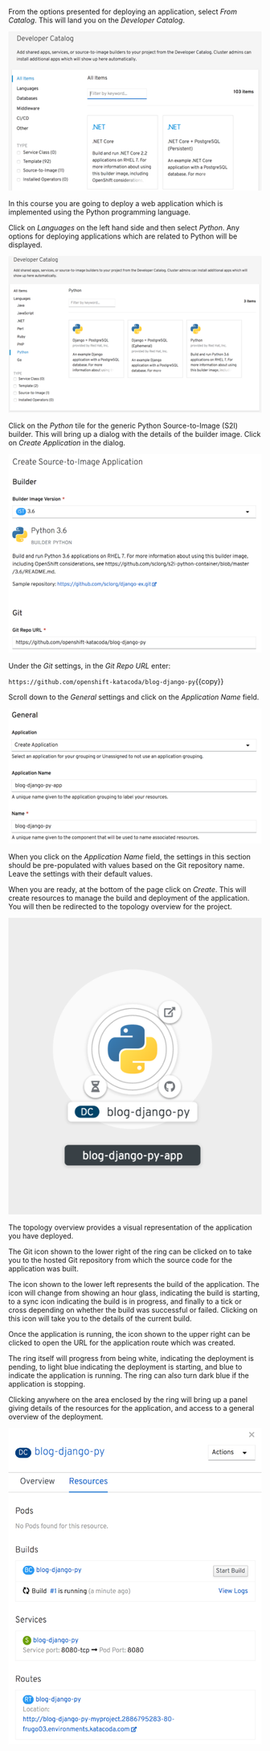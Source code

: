From the options presented for deploying an application, select _From Catalog_. This will land you on the _Developer Catalog_.

![Developer Catalog](../../assets/introduction/deploying-python-42/02-developer-catalog.png)

In this course you are going to deploy a web application which is implemented using the Python programming language.

Click on _Languages_ on the left hand side and then select _Python_. Any options for deploying applications which are related to Python will be displayed.

![Available Python Versions](../../assets/introduction/deploying-python-42/02-deploy-python-source.png)

Click on the _Python_ tile for the generic Python Source-to-Image (S2I) builder. This will bring up a dialog with the details of the builder image. Click on _Create Application_ in the dialog.

![Create Python Application #1](../../assets/introduction/deploying-python-42/02-create-python-application-1.png)

Under the _Git_ settings, in the _Git Repo URL_ enter:

`https://github.com/openshift-katacoda/blog-django-py`{{copy}}

Scroll down to the _General_ settings and click on the _Application Name_ field.

![Create Python Application #2](../../assets/introduction/deploying-python-42/02-create-python-application-2.png)

When you click on the _Application Name_ field, the settings in this section should be pre-populated with values based on the Git repository name. Leave the settings with their default values.

When you are ready, at the bottom of the page click on _Create_. This will create resources to manage the build and deployment of the application. You will then be redirected to the topology overview for the project.

![Application Topology View](../../assets/introduction/deploying-python-42/02-application-topology-view.png)

The topology overview provides a visual representation of the application you have deployed.

The Git icon shown to the lower right of the ring can be clicked on to take you to the hosted Git repository from which the source code for the application was built.

The icon shown to the lower left represents the build of the application. The icon will change from showing an hour glass, indicating the build is starting, to a sync icon indicating the build is in progress, and finally to a tick or cross depending on whether the build was successful or failed. Clicking on this icon will take you to the details of the current build.

Once the application is running, the icon shown to the upper right can be clicked to open the URL for the application route which was created.

The ring itself will progress from being white, indicating the deployment is pending, to light blue indicating the deployment is starting, and blue to indicate the application is running. The ring can also turn dark blue if the application is stopping.

Clicking anywhere on the area enclosed by the ring will bring up a panel giving details of the resources for the application, and access to a general overview of the deployment.

![Deployment Details](../../assets/introduction/deploying-python-42/02-deployment-details.png)
